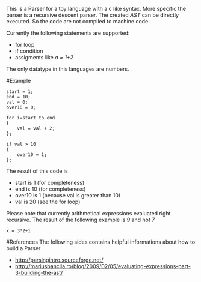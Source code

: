 This is a Parser for a toy language with a c like syntax.
More specific the parser is a recursive descent parser.
The created *AST* can be directly executed.
So the code are not compiled to machine code.

Currently the following statements are supported:
* for loop
* if condition
* assigments like *a = 1+2*

The only datatype in this languages are numbers. 

#Example
```
start = 1;
end = 10;
val = 0;
over10 = 0;

for i=start to end 
{
    val = val + 2;
};

if val > 10
{
    over10 = 1;
};

```
The result of this code is
* start is 1 (for completeness)
* end is 10 (for completeness)
* over10 is 1 (because val is greater than 10)
* val is 20 (see the for loop)

Please note that currently arithmetical expressions evaluated right recursive.
The result of the following example is *9* and not *7*
```
x = 3*2+1
```

#References
The following sides contains helpful informations about how to build a Parser
* http://parsingintro.sourceforge.net/
* http://mariusbancila.ro/blog/2009/02/05/evaluating-expressions-part-3-building-the-ast/
